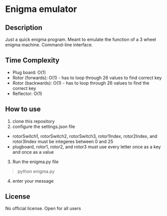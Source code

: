 # Enigma emulator

## Description
Just a quick enigma program. Meant to emulate the function of a 3 wheel enigma machine. Command-line interface.

## Time Complexity
- Plug board: O(1)
- Rotor (forwards): O(1) - has to loop through 26 values to find correct key
- Rotor (backwards): O(1) - has to loop through 26 values to find the correct key
- Reflector: O(1)

## How to use
1. clone this repository
2. configure the settings.json file
  - rotorSwitch1, rotorSwitch2, rotorSwitch3, rotor1Index, rotor2Index, and rotor3Index must be integeres between 0 and 25
  - plugboard, rotor1, rotor2, and rotor3 must use every letter once as a key and once as a value
3. Run the enigma.py file
  > python enigma.py
4. enter your message

## License
No official license. Open for all users
